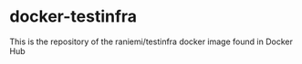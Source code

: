 # docker-testinfra
This is the repository of the raniemi/testinfra docker image found in Docker Hub
